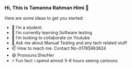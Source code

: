 ### Hi, This is Tamanna Rahman Himi 👋

Here are some ideas to get you started:

- 🔭 I’m a student.
- 🌱 I’m currently learning Software testing
- 👯 I’m looking to collaborate on Youtube
- 💬 Ask me about Manual Testing and any tach related stuff
- 📫 How to reach me: Contact No-01785983824
- 😄 Pronouns:She/Her
- ⚡ Fun fact: i spend almost 5-6 hours seeing cartoons

